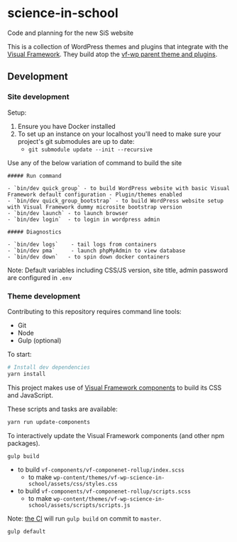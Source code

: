 # science-in-school

Code and planning for the new SiS website

This is a collection of WordPress themes and plugins that integrate with the [Visual Framework](https://stable.visual-framework.dev/). They build atop the [vf-wp parent theme and plugins](github.com/visual-framework/vf-wp/).

## Development

### Site development

Setup: 

1. Ensure you have Docker installed
1. To set up an instance on your localhost  you'll need to make sure your project's git submodules are up to date: 
    - `git submodule update --init --recursive`

Use any of the below variation of command to build the site

    ##### Run command

    - `bin/dev quick_group` - to build WordPress website with basic Visual Framework default configuration - Plugin/themes enabled
    - `bin/dev quick_group_bootstrap` - to build WordPress website setup with Visual Framework dummy microsite bootstrap version
    - `bin/dev launch` - to launch browser
    - `bin/dev login`  - to login in wordpress admin

    ##### Diagnostics

    - `bin/dev logs`    - tail logs from containers
    - `bin/dev pma`     - launch phpMyAdmin to view database
    - `bin/dev down`   - to spin down docker containers

Note: Default variables including CSS/JS version, site title, admin password are configured in `.env`

### Theme development


Contributing to this repository requires command line tools:

* Git
* Node
* Gulp (optional)

To start:

```bash
# Install dev dependencies
yarn install
```

This project makes use of [Visual Framework components](https://visual-framework.github.io/vf-welcome) to build its CSS and JavaScript.

These scripts and tasks are available:

```sh
yarn run update-components
```

To interactively update the Visual Framework components (and other npm packages).

```sh
gulp build
```

* to build `vf-components/vf-componenet-rollup/index.scss`
  - to make `wp-content/themes/vf-wp-science-in-school/assets/css/styles.css`
* to build `vf-components/vf-componenet-rollup/scripts.scss`
  - to make `wp-content/themes/vf-wp-science-in-school/assets/scripts/scripts.js`

Note: [the CI](https://github.com/embl-communications/science-in-school/blob/master/.github/workflows/build.js.yml) will run `gulp build` on commit to `master`.

```sh
gulp default
```
